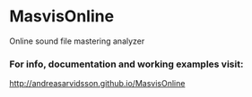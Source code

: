 # MasvisOnline
Online sound file mastering analyzer

### For info, documentation and working examples visit:
http://andreasarvidsson.github.io/MasvisOnline